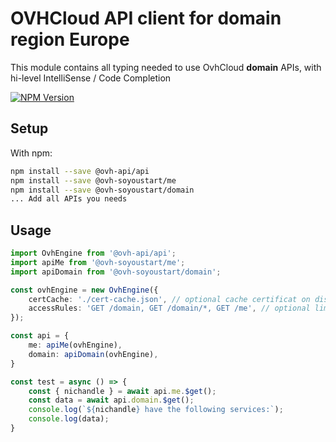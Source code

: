 # OVHCloud API client for **domain** region Europe

This module contains all typing needed to use OvhCloud **domain** APIs, with hi-level IntelliSense / Code Completion

[![NPM Version](https://img.shields.io/npm/v/@ovh-soyoustart/domain.svg?style=flat)](https://www.npmjs.org/package/@ovh-soyoustart/domain)

## Setup

With npm:

```bash
npm install --save @ovh-api/api
npm install --save @ovh-soyoustart/me
npm install --save @ovh-soyoustart/domain
... Add all APIs you needs
```

## Usage

```typescript
import OvhEngine from '@ovh-api/api';
import apiMe from '@ovh-soyoustart/me';
import apiDomain from '@ovh-soyoustart/domain';

const ovhEngine = new OvhEngine({ 
    certCache: './cert-cache.json', // optional cache certificat on disk.
    accessRules: 'GET /domain, GET /domain/*, GET /me', // optional limit the requested privileges.
});

const api = {
    me: apiMe(ovhEngine),
    domain: apiDomain(ovhEngine),
}

const test = async () => {
    const { nichandle } = await api.me.$get();
    const data = await api.domain.$get();
    console.log(`${nichandle} have the following services:`);
    console.log(data);
}
```
